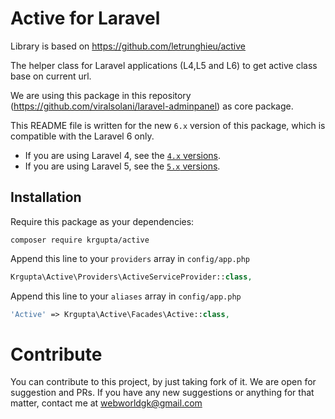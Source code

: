 Active for Laravel
======
Library is based on https://github.com/letrunghieu/active

The helper class for Laravel applications (L4,L5 and L6) to get active class base on current url.

We are using this package in this repository (https://github.com/viralsolani/laravel-adminpanel) as core package.

This README file is written for the new `6.x` version of this package, which is compatible with the Laravel 6 only.

  * If you are using Laravel 4, see the [`4.x` versions](https://github.com/krguptaa/active/tree/v2.x).
  * If you are using Laravel 5, see the [`5.x` versions](https://github.com/krguptaa/active/tree/v3.x).

## Installation

Require this package as your dependencies:

```
composer require krgupta/active
```

Append this line to your `providers` array in `config/app.php`

```php
Krgupta\Active\Providers\ActiveServiceProvider::class,
```

Append this line to your `aliases` array in `config/app.php`

```php
'Active' => Krgupta\Active\Facades\Active::class,
```

# Contribute
You can contribute to this project, by just taking fork of it. We are open for suggestion and PRs. If you have any new suggestions or anything for that matter, contact me at webworldgk@gmail.com